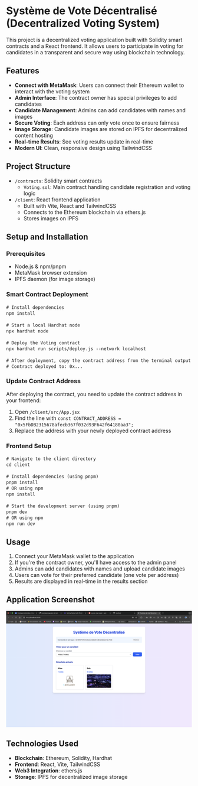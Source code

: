 # Système de Vote Décentralisé (Decentralized Voting System)

This project is a decentralized voting application built with Solidity smart contracts and a React frontend. It allows users to participate in voting for candidates in a transparent and secure way using blockchain technology.

## Features

- **Connect with MetaMask**: Users can connect their Ethereum wallet to interact with the voting system
- **Admin Interface**: The contract owner has special privileges to add candidates
- **Candidate Management**: Admins can add candidates with names and images
- **Secure Voting**: Each address can only vote once to ensure fairness
- **Image Storage**: Candidate images are stored on IPFS for decentralized content hosting
- **Real-time Results**: See voting results update in real-time
- **Modern UI**: Clean, responsive design using TailwindCSS

## Project Structure

- `/contracts`: Solidity smart contracts
  - `Voting.sol`: Main contract handling candidate registration and voting logic
- `/client`: React frontend application
  - Built with Vite, React and TailwindCSS
  - Connects to the Ethereum blockchain via ethers.js
  - Stores images on IPFS

## Setup and Installation

### Prerequisites

- Node.js & npm/pnpm
- MetaMask browser extension
- IPFS daemon (for image storage)

### Smart Contract Deployment

```shell
# Install dependencies
npm install

# Start a local Hardhat node
npx hardhat node

# Deploy the Voting contract
npx hardhat run scripts/deploy.js --network localhost

# After deployment, copy the contract address from the terminal output
# Contract deployed to: 0x...
```

### Update Contract Address

After deploying the contract, you need to update the contract address in your frontend:

1. Open `/client/src/App.jsx`
2. Find the line with `const CONTRACT_ADDRESS = "0x5FbDB2315678afecb367f032d93F642f64180aa3";`
3. Replace the address with your newly deployed contract address

### Frontend Setup

```shell
# Navigate to the client directory
cd client

# Install dependencies (using pnpm)
pnpm install
# OR using npm
npm install

# Start the development server (using pnpm)
pnpm dev
# OR using npm
npm run dev
```

## Usage

1. Connect your MetaMask wallet to the application
2. If you're the contract owner, you'll have access to the admin panel
3. Admins can add candidates with names and upload candidate images
4. Users can vote for their preferred candidate (one vote per address)
5. Results are displayed in real-time in the results section

## Application Screenshot

![Système de Vote Décentralisé - Interface showing candidates Alice (1 vote) and Bob (0 votes)](./client/public/screenshot/screenshot-voting-dapp.png)

## Technologies Used

- **Blockchain**: Ethereum, Solidity, Hardhat
- **Frontend**: React, Vite, TailwindCSS
- **Web3 Integration**: ethers.js
- **Storage**: IPFS for decentralized image storage

